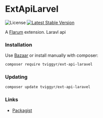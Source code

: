 # ExtApiLarvel

![License](https://img.shields.io/badge/license-MIT-blue.svg) [![Latest Stable Version](https://img.shields.io/packagist/v/tviggyr/ext-api-laravel.svg)](https://packagist.org/packages/tviggyr/ext-api-laravel)

A [Flarum](http://flarum.org) extension. Laravl api 

### Installation

Use [Bazaar](https://discuss.flarum.org/d/5151-flagrow-bazaar-the-extension-marketplace) or install manually with composer:

```sh
composer require tviggyr/ext-api-laravel
```

### Updating

```sh
composer update tviggyr/ext-api-laravel
```

### Links

- [Packagist](https://packagist.org/packages/tviggyr/ext-api-laravel)
